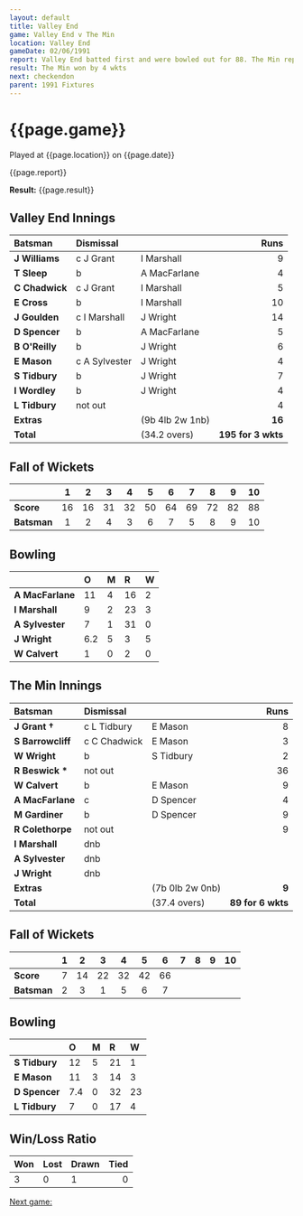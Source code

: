 ```yaml
---
layout: default
title: Valley End
game: Valley End v The Min
location: Valley End
gameDate: 02/06/1991
report: Valley End batted first and were bowled out for 88. The Min replied with 89 for 6 wkts
result: The Min won by 4 wkts
next: checkendon
parent: 1991 Fixtures
---
```


# {{page.game}}

Played at {{page.location}} on {{page.date}}

{{page.report}}

**Result:** {{page.result}}

## Valley End Innings

| Batsman | Dismissal |  | Runs |
|:---|:---|---|---:|
| **J Williams** | c J Grant | I Marshall | 9 | 
| **T Sleep** | b | A MacFarlane | 4 | 
| **C Chadwick** | c J Grant | I Marshall | 5 | 
| **E Cross** | b | I Marshall | 10 | 
| **J Goulden** | c I Marshall | J Wright | 14 | 
| **D Spencer** | b | A MacFarlane | 5 |
| **B O'Reilly** | b | J Wright | 6 | 
| **E Mason** | c A Sylvester | J Wright | 4 |
| **S Tidbury** | b | J Wright | 7 | 
| **I Wordley** | b | J Wright | 4 | 
| **L Tidbury** | not out |  | 4 |
| **Extras** | | (9b 4lb 2w 1nb) | **16** | 
| **Total** | | (34.2 overs) | ****195 for 3 wkts**** | 

## Fall of Wickets

| | 1 | 2 | 3 | 4 | 5 | 6 | 7 | 8 | 9 | 10 |
|---|:---:|:---:|:---:|:---:|:---:|:---:|:---:|:---:|:---:|:---:|
| **Score** | 16 | 16 | 31 | 32 | 50 | 64 | 69 | 72 | 82 | 88 |
| **Batsman** | 1 | 2 | 4 | 3 | 6 | 7 | 5 | 8 | 9 | 10 |

## Bowling

| | O | M | R | W |
|---|:---|:---|:---|:---|
| **A MacFarlane** | 11 | 4 | 16 | 2 | 
| **I Marshall** | 9 | 2 | 23 | 3 | 
| **A Sylvester** | 7 | 1 | 31 | 0 | 
| **J Wright** | 6.2 | 5 | 3 | 5 | 
| **W Calvert** | 1 | 0 | 2 | 0 |

## The Min Innings

| Batsman | Dismissal |  | Runs |
|:---|:---|---|---:|
| **J Grant &#8224;** | c L Tidbury | E Mason | 8 | 
| **S Barrowcliff** | c C Chadwick | E Mason | 3 | 
| **W Wright** | b | S Tidbury | 2 | 
| **R Beswick &#42;** | not out |  | 36 | 
| **W Calvert** | b | E Mason | 9 | 
| **A MacFarlane** | c | D Spencer | 4 | 
| **M Gardiner** | b | D Spencer | 9 | 
| **R Colethorpe** | not out |  | 9 | 
| **I Marshall** | dnb |  |  | 
| **A Sylvester** | dnb |  |  | 
| **J Wright** | dnb |  |  | 
| **Extras** | | (7b 0lb 2w 0nb) | **9** | 
| **Total** | | (37.4 overs) | ****89 for 6 wkts**** | 

## Fall of Wickets

| | 1 | 2 | 3 | 4 | 5 | 6 | 7 | 8 | 9 | 10 |
|---|:---:|:---:|:---:|:---:|:---:|:---:|:---:|:---:|:---:|:---:|
| **Score** | 7 | 14 | 22 | 32 | 42 | 66 |  |  |  |  | 
| **Batsman** | 2 | 3 | 1 | 5 | 6 | 7 |  |  |  |  | 

## Bowling

| | O | M | R | W |
|---|:---|:---|:---|:---|
| **S Tidbury** | 12 | 5 | 21 | 1 | 
| **E Mason** | 11 | 3 | 14 | 3 | 
| **D Spencer** | 7.4 | 0 | 32 | 23 | 
| **L Tidbury** | 7 | 0 | 17 | 4 | 

## Win/Loss Ratio

| Won | Lost | Drawn | Tied |
|:---|:---|:---|---:|
| 3 | 0 | 1 | 0 |

[Next game:]({{page.next}})